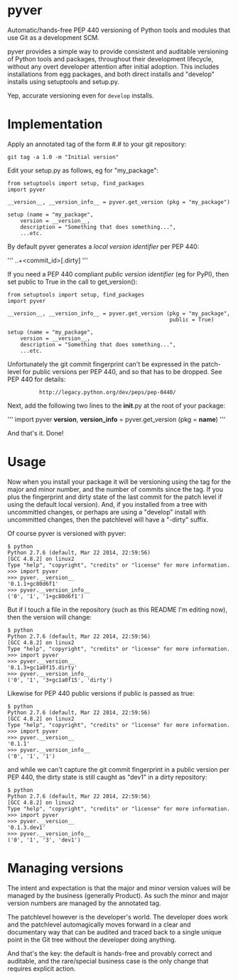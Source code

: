 pyver
=====

Automatic/hands-free PEP 440 versioning of Python tools and modules
that use Git as a development SCM.

pyver provides a simple way to provide consistent and auditable
versioning of Python tools and packages, throughout their development
lifecycle, without any overt developer attention after initial
adoption.  This includes installations from egg packages, and both
direct installs and "develop" installs using setuptools and setup.py.

Yep, accurate versioning even for `develop` installs.

Implementation
==============

Apply an annotated tag of the form #.# to your git repository:

    git tag -a 1.0 -m "Initial version"

Edit your setup.py as follows, eg for "my_package":

```
from setuptools import setup, find_packages
import pyver

__version__, __version_info__ = pyver.get_version (pkg = "my_package")

setup (name = "my_package",
    version = __version__,
    description = "Something that does something...",
    ...etc.
```

By default pyver generates a _local version identifier_ per PEP 440:

'''
<major>.<minor>.<patch>+<commit_id>[.dirty]
'''

If you need a PEP 440 compliant _public version identifier_ (eg for
PyPI), then set public to True in the call to get_version():

```
from setuptools import setup, find_packages
import pyver

__version__, __version_info__ = pyver.get_version (pkg = "my_package",
                                                   public = True)

setup (name = "my_package",
    version = __version__,
    description = "Something that does something...",
    ...etc.
```

Unfortunately the git commit fingerprint can't be expressed in the
patch-level for public versions per PEP 440, and so that has to be
dropped.  See PEP 440 for details:

              http://legacy.python.org/dev/peps/pep-0440/

Next, add the following two lines to the __init__.py at the root of
your package:

'''
import pyver
__version__, __version_info__ = pyver.get_version (pkg = __name__)
'''

And that's it.  Done!


Usage
=====

Now when you install your package it will be versioning using the tag
for the major and minor number, and the number of commits since the
tag.  If you plus the fingerprint and dirty state of the last commit for the
patch level if using the default local version).  And, if you
installed from a tree with uncommitted changes, or perhaps are using a
"develop" install with uncommitted changes, then the patchlevel will
have a "-dirty" suffix.

Of course pyver is versioned with pyver:

```
$ python
Python 2.7.6 (default, Mar 22 2014, 22:59:56)
[GCC 4.8.2] on linux2
Type "help", "copyright", "credits" or "license" for more information.
>>> import pyver
>>> pyver.__version__
'0.1.1+gc80d6f1'
>>> pyver.__version_info__
('0', '1', '1+gc80d6f1')
```

But if I touch a file in the repository (such as this README I'm
editing now), then the version will change:

```
$ python
Python 2.7.6 (default, Mar 22 2014, 22:59:56)
[GCC 4.8.2] on linux2
Type "help", "copyright", "credits" or "license" for more information.
>>> import pyver
>>> pyver.__version__
'0.1.3+gc1a0f15.dirty'
>>> pyver.__version_info__
('0', '1', '3+gc1a0f15', 'dirty')
```

Likewise for PEP 440 public versions if public is passed as true:

```
$ python
Python 2.7.6 (default, Mar 22 2014, 22:59:56)
[GCC 4.8.2] on linux2
Type "help", "copyright", "credits" or "license" for more information.
>>> import pyver
>>> pyver.__version__
'0.1.1'
>>> pyver.__version_info__
('0', '1', '1')
```

and while we can't capture the git commit fingerprint in a public
version per PEP 440, the dirty state is still caught as "dev1" in a
dirty repository:

```
$ python
Python 2.7.6 (default, Mar 22 2014, 22:59:56)
[GCC 4.8.2] on linux2
Type "help", "copyright", "credits" or "license" for more information.
>>> import pyver
>>> pyver.__version__
'0.1.3.dev1'
>>> pyver.__version_info__
('0', '1', '3', 'dev1')
```


Managing versions
=================

The intent and expectation is that the major and minor version values
will be managed by the business (generally Product).  As such the
minor and major version numbers are managed by the annotated tag.

The patchlevel however is the developer's world.  The developer does
work and the patchlevel automagically moves forward in a clear and
documentary way that can be audited and traced back to a single unique
point in the Git tree without the developer doing anything.

And that's the key: the default is hands-free and provably correct and
auditable, and the rare/special business case is the only change that
requires explicit action.
